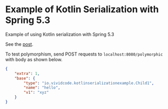# Example of Kotlin Serialization with Spring 5.3

Example of using Kotlin serialization with Spring 5.3

See the [post](https://vividcode.io/kotlin-serialization-with-spring-5-3/).

To test polymorphism, send POST requests to `localhost:8080/polymorphic` with body as shown below.

```json
{
    "extra": 1,
    "base": {
        "type": "io.vividcode.kotlinserializationexample.Child1",
        "name": "hello",
        "v1": "xyz"
    }
}
```